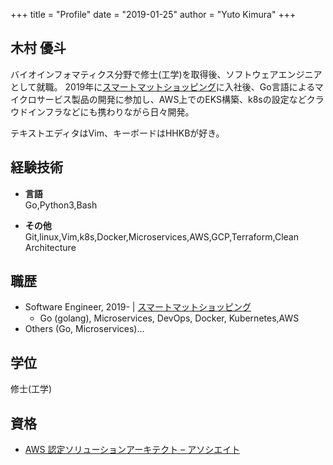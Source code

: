 +++
title = "Profile"
date = "2019-01-25"
author = "Yuto Kimura"
+++

## 木村 優斗

バイオインフォマティクス分野で修士(工学)を取得後、ソフトウェアエンジニアとして就職。
2019年に[スマートマットショッピング](https://smartshopping.co.jp/AboutUs)に入社後、Go言語によるマイクロサービス製品の開発に参加し、AWS上でのEKS構築、k8sの設定などクラウドインフラなどにも携わりながら日々開発。

テキストエディタはVim、キーボードはHHKBが好き。


## 経験技術

* **言語**<br>
Go,Python3,Bash

* **その他**<br>
Git,linux,Vim,k8s,Docker,Microservices,AWS,GCP,Terraform,Clean Architecture


## 職歴

* Software Engineer, 2019- &#124; [スマートマットショッピング](https://smartshopping.co.jp/AboutUs)
  * Go (golang), Microservices, DevOps, Docker, Kubernetes,AWS
* Others (Go, Microservices)...

## 学位

修士(工学)

## 資格

* [AWS 認定ソリューションアーキテクト – アソシエイト](https://www.certmetrics.com/amazon/public/badge.aspx?i=1&t=c&d=2019-10-26&ci=AWS01092887)
